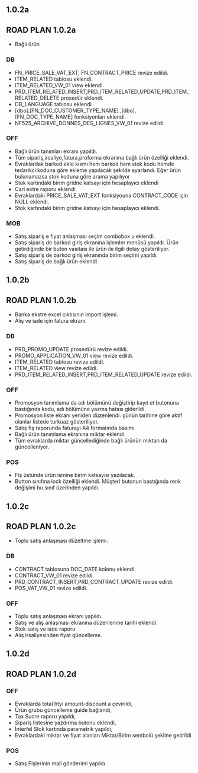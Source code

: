 ## 1.0.2a
## ROAD PLAN 1.0.2a
- Bağlı ürün
### DB
- FN_PRICE_SALE_VAT_EXT, FN_CONTRACT_PRICE revize edildi.
- ITEM_RELATED tablosu eklendi.
- ITEM_RELATED_VW_01 view eklendi.
- PRD_ITEM_RELATED_INSERT,PRD_ITEM_RELATED_UPDATE,PRD_ITEM_RELATED_DELETE prosedür eklendi.
- DB_LANGUAGE tablosu eklendi
- [dbo].[FN_DOC_CUSTOMER_TYPE_NAME] ,[dbo].[FN_DOC_TYPE_NAME] fonksiyonları eklendi.
- NF525_ARCHIVE_DONNES_DES_LIGNES_VW_01 revize edildi.
### OFF
- Bağlı ürün tanımları ekranı yapıldı.
- Tüm sipariş,irsaliye,fatura,proforma ekranına bağlı ürün özelliği eklendi.
- Evraklardak barkod ekle kısmı hem barkod hem stok kodu hemde tedarikci koduna göre ekleme yapılacak şekilde ayarlandı. Eğer ürün bulunamazsa stok koduna göre arama yapılıyor
- Stok kartındaki birim gridne katsayı için hesaplayıcı eklendi
- Cari extre raporu eklendi
- Evraklardaki PRICE_SALE_VAT_EXT fonksiyouna CONTRACT_CODE için NULL eklendi.
- Stok kartındaki birim gridne katsayı için hesaplayıcı eklendi.
### MOB
- Satış sipariş e fiyat anlaşması seçim combobox u eklendi.
- Satış sipariş de barkod giriş ekranına işlemler menüsü yapıldı. Ürün getirdiğinde bir buton vasıtası ile ürün ile ilgili detay gösteriliyor.
- Satış sipariş de barkod giriş ekranında birim seçimi yapıldı.
- Satış sipariş de bağlı ürün eklendi.

## 1.0.2b
## ROAD PLAN 1.0.2b
- Banka ekstre excel çıktısının import işlemi.
- Alış ve iade için fatura ekranı.
### DB
- PRD_PROMO_UPDATE prosedürü revize edildi.
- PROMO_APPLICATION_VW_01 view revize edildi.
- ITEM_RELATED tablosu revize edildi.
- ITEM_RELATED view revize edildi.
- PRD_ITEM_RELATED_INSERT,PRD_ITEM_RELATED_UPDATE revize edildi.
### OFF
- Promosyon tanımlama da adı bölümünü değiştirip kayıt et butonuna bastığında kodu, adı bölümüne yazma hatası giderildi.
- Promosyon liste ekranı yeniden düzenlendi. günün tarihine göre aktif olanlar listede turkuaz gösteriliyor.
- Satış fiş raporunda faturayı A4 formatında basımı.
- Bağlı ürün tanımlama ekranına miktar eklendi.
- Tüm evraklarda miktar güncellediğinde bağlı ürünün miktarı da güncelleniyor.
### POS
- Fiş üstünde ürün ismine birim katsayısı yazılacak.
- Button sınıfına lock özelliği eklendi. Müşteri butonun bastığında renk değişimi bu sınıf üzerinden yapıldı.

## 1.0.2c
## ROAD PLAN 1.0.2c
- Toplu satış anlaşması düzeltme işlemi. 
### DB
- CONTRACT tablosuna DOC_DATE kolonu eklendi.
- CONTRACT_VW_01 revize edildi.
- PRD_CONTRACT_INSERT,PRD_CONTRACT_UPDATE revize edildi.
- POS_VAT_VW_01 revize edildi. 
### OFF
- Toplu satış anlaşması ekranı yapıldı.
- Satış ve alış anlaşması ekranına düzenlenme tarihi eklendi.
- Stok satış ve iade raporu 
- Alış irsaliyesinden fiyat güncelleme.

## 1.0.2d
## ROAD PLAN 1.0.2d
### OFF
- Evraklarda total htyi amount-discount a çevirildi,
- Ürün grubu güncelleme guide bağlandı,
- Tax Sucre raporu yapıldı,
- Sipariş listesine yazdırma butonu eklendi,
- İnterfel Stok kartında parametrik yapıldı,
- Evraklardaki miktar ve fiyat alanları Miktar/Birim sembolü şekline getirildi
### POS
- Satış Fişlerinin mail gönderimi yapıldı